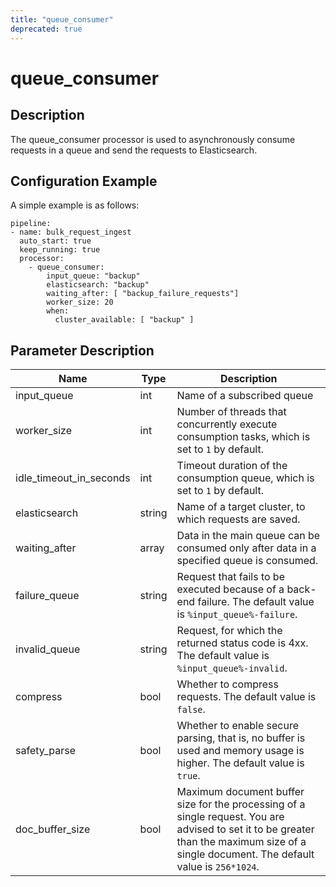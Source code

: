 ```yaml
---
title: "queue_consumer"
deprecated: true
---
```


# queue_consumer

## Description

The queue_consumer processor is used to asynchronously consume requests in a queue and send the requests to Elasticsearch.

## Configuration Example

A simple example is as follows:

```
pipeline:
- name: bulk_request_ingest
  auto_start: true
  keep_running: true
  processor:
    - queue_consumer:
        input_queue: "backup"
        elasticsearch: "backup"
        waiting_after: [ "backup_failure_requests"]
        worker_size: 20
        when:
          cluster_available: [ "backup" ]
```

## Parameter Description

| Name                    | Type   | Description                                                                                                                                                                               |
| ----------------------- | ------ | ----------------------------------------------------------------------------------------------------------------------------------------------------------------------------------------- |
| input_queue             | int    | Name of a subscribed queue                                                                                                                                                                |
| worker_size             | int    | Number of threads that concurrently execute consumption tasks, which is set to `1` by default.                                                                                            |
| idle_timeout_in_seconds | int    | Timeout duration of the consumption queue, which is set to `1` by default.                                                                                                                |
| elasticsearch           | string | Name of a target cluster, to which requests are saved.                                                                                                                                    |
| waiting_after           | array  | Data in the main queue can be consumed only after data in a specified queue is consumed.                                                                                                  |
| failure_queue           | string | Request that fails to be executed because of a back-end failure. The default value is `%input_queue%-failure`.                                                                            |
| invalid_queue           | string | Request, for which the returned status code is 4xx. The default value is `%input_queue%-invalid`.                                                                                         |
| compress                | bool   | Whether to compress requests. The default value is `false`.                                                                                                                               |
| safety_parse            | bool   | Whether to enable secure parsing, that is, no buffer is used and memory usage is higher. The default value is `true`.                                                                     |
| doc_buffer_size         | bool   | Maximum document buffer size for the processing of a single request. You are advised to set it to be greater than the maximum size of a single document. The default value is `256*1024`. |
